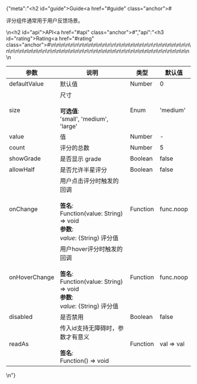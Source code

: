 {"meta":"<h2 id=\"guide\">Guide<a href=\"#guide\" class=\"anchor\">#</a></h2><p>&#x8BC4;&#x5206;&#x7EC4;&#x4EF6;&#x901A;&#x5E38;&#x7528;&#x4E8E;&#x7528;&#x6237;&#x53CD;&#x9988;&#x573A;&#x666F;&#x3002;</p>\n<h2 id=\"api\">API<a href=\"#api\" class=\"anchor\">#</a></h2>","api":"<h3 id=\"rating\">Rating<a href=\"#rating\" class=\"anchor\">#</a></h3><table>\n<thead>\n<tr>\n<th>&#x53C2;&#x6570;</th>\n<th>&#x8BF4;&#x660E;</th>\n<th>&#x7C7B;&#x578B;</th>\n<th>&#x9ED8;&#x8BA4;&#x503C;</th>\n</tr>\n</thead>\n<tbody>\n<tr>\n<td>defaultValue</td>\n<td>&#x9ED8;&#x8BA4;&#x503C;</td>\n<td>Number</td>\n<td>0</td>\n</tr>\n<tr>\n<td>size</td>\n<td>&#x5C3A;&#x5BF8;<br><br><strong>&#x53EF;&#x9009;&#x503C;</strong>:<br>&apos;small&apos;, &apos;medium&apos;, &apos;large&apos;</td>\n<td>Enum</td>\n<td>&apos;medium&apos;</td>\n</tr>\n<tr>\n<td>value</td>\n<td>&#x503C;</td>\n<td>Number</td>\n<td>-</td>\n</tr>\n<tr>\n<td>count</td>\n<td>&#x8BC4;&#x5206;&#x7684;&#x603B;&#x6570;</td>\n<td>Number</td>\n<td>5</td>\n</tr>\n<tr>\n<td>showGrade</td>\n<td>&#x662F;&#x5426;&#x663E;&#x793A; grade</td>\n<td>Boolean</td>\n<td>false</td>\n</tr>\n<tr>\n<td>allowHalf</td>\n<td>&#x662F;&#x5426;&#x5141;&#x8BB8;&#x534A;&#x661F;&#x8BC4;&#x5206;</td>\n<td>Boolean</td>\n<td>false</td>\n</tr>\n<tr>\n<td>onChange</td>\n<td>&#x7528;&#x6237;&#x70B9;&#x51FB;&#x8BC4;&#x5206;&#x65F6;&#x89E6;&#x53D1;&#x7684;&#x56DE;&#x8C03;<br><br><strong>&#x7B7E;&#x540D;</strong>:<br>Function(value: String) =&gt; void<br><strong>&#x53C2;&#x6570;</strong>:<br><em>value</em>: {String} &#x8BC4;&#x5206;&#x503C;</td>\n<td>Function</td>\n<td>func.noop</td>\n</tr>\n<tr>\n<td>onHoverChange</td>\n<td>&#x7528;&#x6237;hover&#x8BC4;&#x5206;&#x65F6;&#x89E6;&#x53D1;&#x7684;&#x56DE;&#x8C03;<br><br><strong>&#x7B7E;&#x540D;</strong>:<br>Function(value: String) =&gt; void<br><strong>&#x53C2;&#x6570;</strong>:<br><em>value</em>: {String} &#x8BC4;&#x5206;&#x503C;</td>\n<td>Function</td>\n<td>func.noop</td>\n</tr>\n<tr>\n<td>disabled</td>\n<td>&#x662F;&#x5426;&#x7981;&#x7528;</td>\n<td>Boolean</td>\n<td>false</td>\n</tr>\n<tr>\n<td>readAs</td>\n<td>&#x4F20;&#x5165;id&#x652F;&#x6301;&#x65E0;&#x969C;&#x788D;&#x65F6;&#xFF0C;&#x53C2;&#x6570;&#x624D;&#x6709;&#x610F;&#x4E49;<br><br><strong>&#x7B7E;&#x540D;</strong>:<br>Function() =&gt; void</td>\n<td>Function</td>\n<td>val =&gt; val</td>\n</tr>\n</tbody>\n</table>\n"}
